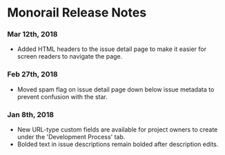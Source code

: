 # Monorail Release Notes

### Mar 12th, 2018

* Added HTML headers to the issue detail page to make it easier for
  screen readers to navigate the page.

### Feb 27th, 2018

* Moved spam flag on issue detail page down below issue metadata to
  prevent confusion with the star.

### Jan 8th, 2018

* New URL-type custom fields are available for project owners to
  create under the 'Development Process' tab.
* Bolded text in issue descriptions remain bolded after description
  edits.
